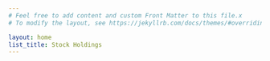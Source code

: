 ```yaml
---
# Feel free to add content and custom Front Matter to this file.x
# To modify the layout, see https://jekyllrb.com/docs/themes/#overriding-theme-defaults

layout: home
list_title: Stock Holdings
---
```


<!-- to get to page files 
bundle info minima
cd /Users/angelcasanova/.rbenv/versions/3.2.2/lib/ruby/gems/3.2.0/gems/minima-2.5.2
-->
